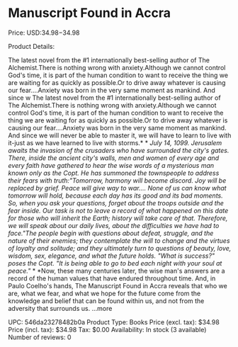 # Manuscript Found in Accra

Price: USD:$34.98-$34.98

Product Details:

The latest novel from the #1 internationally best-selling author of The Alchemist.There is nothing wrong with anxiety.Although we cannot control God's time, it is part of the human condition to want to receive the thing we are waiting for as quickly as possible.Or to drive away whatever is causing our fear....Anxiety was born in the very same moment as mankind. And since w The latest novel from the #1 internationally best-selling author of The Alchemist.There is nothing wrong with anxiety.Although we cannot control God's time, it is part of the human condition to want to receive the thing we are waiting for as quickly as possible.Or to drive away whatever is causing our fear....Anxiety was born in the very same moment as mankind. And since we will never be able to master it, we will have to learn to live with it-just as we have learned to live with storms.* * *July 14, 1099. Jerusalem awaits the invasion of the crusaders who have surrounded the city's gates. There, inside the ancient city's walls, men and women of every age and every faith have gathered to hear the wise words of a mysterious man known only as the Copt. He has summoned the townspeople to address their fears with truth:"Tomorrow, harmony will become discord. Joy will be replaced by grief. Peace will give way to war.... None of us can know what tomorrow will hold, because each day has its good and its bad moments. So, when you ask your questions, forget about the troops outside and the fear inside. Our task is not to leave a record of what happened on this date for those who will inherit the Earth; history will take care of that. Therefore, we will speak about our daily lives, about the difficulties we have had to face."The people begin with questions about defeat, struggle, and the nature of their enemies; they contemplate the will to change and the virtues of loyalty and solitude; and they ultimately turn to questions of beauty, love, wisdom, sex, elegance, and what the future holds. "What is success?" poses the Copt. "It is being able to go to bed each night with your soul at peace."* * *Now, these many centuries later, the wise man's answers are a record of the human values that have endured throughout time. And, in Paulo Coelho's hands, The Manuscript Found in Accra reveals that who we are, what we fear, and what we hope for the future come from the knowledge and belief that can be found within us, and not from the adversity that surrounds us. ...more

UPC: 546da23278482b0a
Product Type: Books
Price (excl. tax): $34.98
Price (incl. tax): $34.98
Tax: $0.00
Availability: In stock (3 available)
Number of reviews: 0